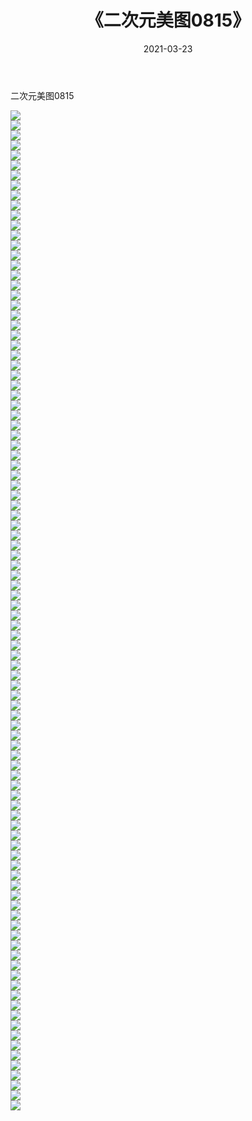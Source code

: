 ﻿---
layout: post
title:  《二次元美图0815》
date:   2021-03-23
img: http://imgx.orgx.ga/二次元/2021/二次元美图0815/000.jpg
categories: [美女, 清纯, 唯美]
---

二次元美图0815

 ![](http://imgx.orgx.ga/二次元/2021/二次元美图0815/001.png) <br>![](http://imgx.orgx.ga/二次元/2021/二次元美图0815/002.png) <br>![](http://imgx.orgx.ga/二次元/2021/二次元美图0815/003.png) <br>![](http://imgx.orgx.ga/二次元/2021/二次元美图0815/004.png) <br>![](http://imgx.orgx.ga/二次元/2021/二次元美图0815/005.png) <br>![](http://imgx.orgx.ga/二次元/2021/二次元美图0815/006.png) <br>![](http://imgx.orgx.ga/二次元/2021/二次元美图0815/007.png) <br>![](http://imgx.orgx.ga/二次元/2021/二次元美图0815/008.png) <br>![](http://imgx.orgx.ga/二次元/2021/二次元美图0815/009.png) <br>![](http://imgx.orgx.ga/二次元/2021/二次元美图0815/010.png) <br>![](http://imgx.orgx.ga/二次元/2021/二次元美图0815/011.png) <br>![](http://imgx.orgx.ga/二次元/2021/二次元美图0815/012.png) <br>![](http://imgx.orgx.ga/二次元/2021/二次元美图0815/013.png) <br>![](http://imgx.orgx.ga/二次元/2021/二次元美图0815/014.png) <br>![](http://imgx.orgx.ga/二次元/2021/二次元美图0815/015.png) <br>![](http://imgx.orgx.ga/二次元/2021/二次元美图0815/016.png) <br>![](http://imgx.orgx.ga/二次元/2021/二次元美图0815/017.png) <br>![](http://imgx.orgx.ga/二次元/2021/二次元美图0815/018.png) <br>![](http://imgx.orgx.ga/二次元/2021/二次元美图0815/019.png) <br>![](http://imgx.orgx.ga/二次元/2021/二次元美图0815/020.png) <br>![](http://imgx.orgx.ga/二次元/2021/二次元美图0815/021.png) <br>![](http://imgx.orgx.ga/二次元/2021/二次元美图0815/022.png) <br>![](http://imgx.orgx.ga/二次元/2021/二次元美图0815/023.png) <br>![](http://imgx.orgx.ga/二次元/2021/二次元美图0815/024.png) <br>![](http://imgx.orgx.ga/二次元/2021/二次元美图0815/025.png) <br>![](http://imgx.orgx.ga/二次元/2021/二次元美图0815/026.png) <br>![](http://imgx.orgx.ga/二次元/2021/二次元美图0815/027.png) <br>![](http://imgx.orgx.ga/二次元/2021/二次元美图0815/028.png) <br>![](http://imgx.orgx.ga/二次元/2021/二次元美图0815/029.png) <br>![](http://imgx.orgx.ga/二次元/2021/二次元美图0815/030.png) <br>![](http://imgx.orgx.ga/二次元/2021/二次元美图0815/031.png) <br>![](http://imgx.orgx.ga/二次元/2021/二次元美图0815/032.png) <br>![](http://imgx.orgx.ga/二次元/2021/二次元美图0815/033.png) <br>![](http://imgx.orgx.ga/二次元/2021/二次元美图0815/034.png) <br>![](http://imgx.orgx.ga/二次元/2021/二次元美图0815/035.png) <br>![](http://imgx.orgx.ga/二次元/2021/二次元美图0815/036.png) <br>![](http://imgx.orgx.ga/二次元/2021/二次元美图0815/037.png) <br>![](http://imgx.orgx.ga/二次元/2021/二次元美图0815/038.png) <br>![](http://imgx.orgx.ga/二次元/2021/二次元美图0815/039.png) <br>![](http://imgx.orgx.ga/二次元/2021/二次元美图0815/040.png) <br>![](http://imgx.orgx.ga/二次元/2021/二次元美图0815/041.png) <br>![](http://imgx.orgx.ga/二次元/2021/二次元美图0815/042.png) <br>![](http://imgx.orgx.ga/二次元/2021/二次元美图0815/043.png) <br>![](http://imgx.orgx.ga/二次元/2021/二次元美图0815/044.png) <br>![](http://imgx.orgx.ga/二次元/2021/二次元美图0815/045.png) <br>![](http://imgx.orgx.ga/二次元/2021/二次元美图0815/046.png) <br>![](http://imgx.orgx.ga/二次元/2021/二次元美图0815/047.png) <br>![](http://imgx.orgx.ga/二次元/2021/二次元美图0815/048.png) <br>![](http://imgx.orgx.ga/二次元/2021/二次元美图0815/049.png) <br>![](http://imgx.orgx.ga/二次元/2021/二次元美图0815/050.png) <br>![](http://imgx.orgx.ga/二次元/2021/二次元美图0815/051.png) <br>![](http://imgx.orgx.ga/二次元/2021/二次元美图0815/052.png) <br>![](http://imgx.orgx.ga/二次元/2021/二次元美图0815/053.png) <br>![](http://imgx.orgx.ga/二次元/2021/二次元美图0815/054.png) <br>![](http://imgx.orgx.ga/二次元/2021/二次元美图0815/055.png) <br>![](http://imgx.orgx.ga/二次元/2021/二次元美图0815/056.png) <br>![](http://imgx.orgx.ga/二次元/2021/二次元美图0815/057.png) <br>![](http://imgx.orgx.ga/二次元/2021/二次元美图0815/058.png) <br>![](http://imgx.orgx.ga/二次元/2021/二次元美图0815/059.png) <br>![](http://imgx.orgx.ga/二次元/2021/二次元美图0815/060.png) <br>![](http://imgx.orgx.ga/二次元/2021/二次元美图0815/061.png) <br>![](http://imgx.orgx.ga/二次元/2021/二次元美图0815/062.png) <br>![](http://imgx.orgx.ga/二次元/2021/二次元美图0815/063.png) <br>![](http://imgx.orgx.ga/二次元/2021/二次元美图0815/064.png) <br>![](http://imgx.orgx.ga/二次元/2021/二次元美图0815/065.png) <br>![](http://imgx.orgx.ga/二次元/2021/二次元美图0815/066.png) <br>![](http://imgx.orgx.ga/二次元/2021/二次元美图0815/067.png) <br>![](http://imgx.orgx.ga/二次元/2021/二次元美图0815/068.png) <br>![](http://imgx.orgx.ga/二次元/2021/二次元美图0815/069.png) <br>![](http://imgx.orgx.ga/二次元/2021/二次元美图0815/070.png) <br>![](http://imgx.orgx.ga/二次元/2021/二次元美图0815/071.png) <br>![](http://imgx.orgx.ga/二次元/2021/二次元美图0815/072.png) <br>![](http://imgx.orgx.ga/二次元/2021/二次元美图0815/073.png) <br>![](http://imgx.orgx.ga/二次元/2021/二次元美图0815/074.png) <br>![](http://imgx.orgx.ga/二次元/2021/二次元美图0815/075.png) <br>![](http://imgx.orgx.ga/二次元/2021/二次元美图0815/076.png) <br>![](http://imgx.orgx.ga/二次元/2021/二次元美图0815/077.png) <br>![](http://imgx.orgx.ga/二次元/2021/二次元美图0815/078.png) <br>![](http://imgx.orgx.ga/二次元/2021/二次元美图0815/079.png) <br>![](http://imgx.orgx.ga/二次元/2021/二次元美图0815/080.png) <br>![](http://imgx.orgx.ga/二次元/2021/二次元美图0815/081.png) <br>![](http://imgx.orgx.ga/二次元/2021/二次元美图0815/082.png) <br>![](http://imgx.orgx.ga/二次元/2021/二次元美图0815/083.png) <br>![](http://imgx.orgx.ga/二次元/2021/二次元美图0815/084.png) <br>![](http://imgx.orgx.ga/二次元/2021/二次元美图0815/085.png) <br>![](http://imgx.orgx.ga/二次元/2021/二次元美图0815/086.png) <br>![](http://imgx.orgx.ga/二次元/2021/二次元美图0815/087.png) <br>![](http://imgx.orgx.ga/二次元/2021/二次元美图0815/088.png) <br>![](http://imgx.orgx.ga/二次元/2021/二次元美图0815/089.png) <br>![](http://imgx.orgx.ga/二次元/2021/二次元美图0815/090.png) <br>![](http://imgx.orgx.ga/二次元/2021/二次元美图0815/091.png) <br>![](http://imgx.orgx.ga/二次元/2021/二次元美图0815/092.png) <br>![](http://imgx.orgx.ga/二次元/2021/二次元美图0815/093.png) <br>![](http://imgx.orgx.ga/二次元/2021/二次元美图0815/094.png) <br>![](http://imgx.orgx.ga/二次元/2021/二次元美图0815/095.png) <br>![](http://imgx.orgx.ga/二次元/2021/二次元美图0815/096.png) <br>![](http://imgx.orgx.ga/二次元/2021/二次元美图0815/097.png) <br>![](http://imgx.orgx.ga/二次元/2021/二次元美图0815/098.png) <br>![](http://imgx.orgx.ga/二次元/2021/二次元美图0815/099.png) <br>![](http://imgx.orgx.ga/二次元/2021/二次元美图0815/100.png) <br>